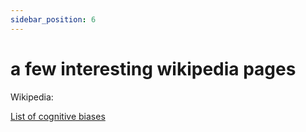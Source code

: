 ```yaml
---
sidebar_position: 6
---
```


# a few interesting wikipedia pages

Wikipedia:

[List of cognitive biases](https://en.wikipedia.org/wiki/List_of_cognitive_biases)








